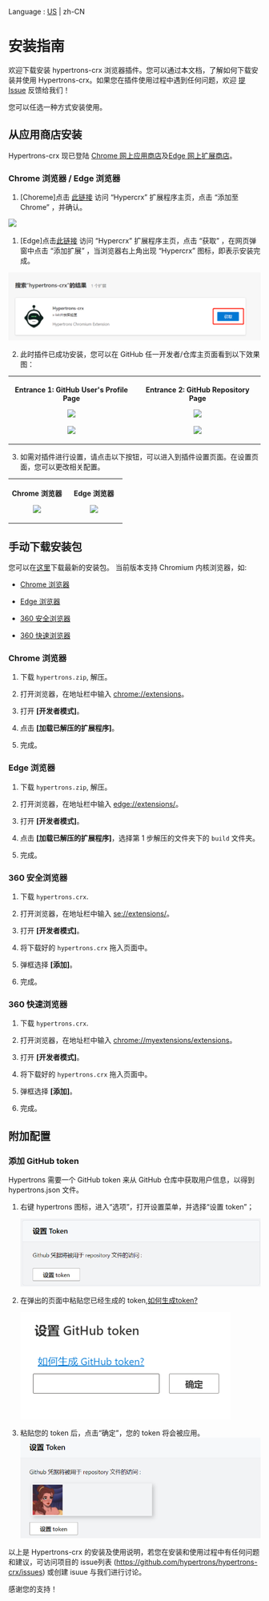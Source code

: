 Language : [US](./INSTALLATION.md) | zh-CN

# 安装指南

欢迎下载安装 hypertrons-crx 浏览器插件。您可以通过本文档，了解如何下载安装并使用 Hypertrons-crx。如果您在插件使用过程中遇到任何问题，欢迎 [提 Issue](https://github.com/hypertrons/hypertrons-crx/issues) 反馈给我们！

您可以任选一种方式安装使用。

## 从应用商店安装

Hypertrons-crx 现已登陆 [Chrome 网上应用商店](https://chrome.google.com/webstore/detail/hypercrx/ijchfbpdgeljmhnhokmekkecpbdkgabc)及[Edge 网上扩展商店](https://microsoftedge.microsoft.com/addons/detail/hypercrx/lbbajaehiibofpconjgdjonmkidpcome?hl=zh-CN)。

### Chrome 浏览器 / Edge 浏览器

1. [Choreme]点击 [此链接](https://chrome.google.com/webstore/detail/hypercrx/ijchfbpdgeljmhnhokmekkecpbdkgabc) 访问 “Hypercrx” 扩展程序主页，点击 “添加至 Chrome” ，并确认。

<img src="https://hypertrons.oss-cn-shanghai.aliyuncs.com/images/installation-cws-zh-CN.png">

1. [Edge]点击[此链接](https://microsoftedge.microsoft.com/addons/detail/hypercrx/lbbajaehiibofpconjgdjonmkidpcome?hl=zh-CN) 访问 “Hypercrx” 扩展程序主页，点击 “获取” ，在网页弹窗中点击 “添加扩展” ，当浏览器右上角出现 “Hypercrx” 图标，即表示安装完成。

<img src="assets/zh-CN/installation-edge-1.png">

2. 此时插件已成功安装，您可以在 GitHub 任一开发者/仓库主页面看到以下效果图：

<table>
	<tr>
		<th width="50%">
			<p>Entrance 1: GitHub User's Profile Page
			<p><img src="https://hypertrons.oss-cn-shanghai.aliyuncs.com/images/readme-perceptor-entrance-1.png">
			<p><img src="https://hypertrons.oss-cn-shanghai.aliyuncs.com/images/readme_influence_location_dev.png">
		<th width="50%">
			<p>Entrance 2: GitHub Repository Page
			<p><img src="https://hypertrons.oss-cn-shanghai.aliyuncs.com/images/readme_activity%26influence_location.png">
			<p><img src="https://hypertrons.oss-cn-shanghai.aliyuncs.com/images/readme-perceptor-entrance-2.png">
</table>

3. 如需对插件进行设置，请点击以下按钮，可以进入到插件设置页面。在设置页面，您可以更改相关配置。

<table>
	<tr>
		<th width="50%">
      <p> Chrome 浏览器
      <p> <img src="https://hypertrons.oss-cn-shanghai.aliyuncs.com/images/installation-chrome-ext-setting-zh-CN.png">
		<th width="50%">
			<p> Edge 浏览器
      <p> <img src="https://hypertrons.oss-cn-shanghai.aliyuncs.com/images/installation-edge-ext-setting-zh-CN.png">
</table>

## 手动下载安装包

您可以在[这里](https://github.com/hypertrons/hypertrons-crx/releases)下载最新的安装包。 当前版本支持 Chromium 内核浏览器，如:

- [Chrome 浏览器](#chrome)

- [Edge 浏览器](#edge)

- [360 安全浏览器](#360-safety)

- [360 快速浏览器](#360-speed)
 
### <a id="chrome"></a> Chrome 浏览器

1. 下载 `hypertrons.zip`, 解压。

2. 打开浏览器，在地址栏中输入 [chrome://extensions](chrome://extensions)。

3. 打开 **[开发者模式]**。

4. 点击 **[加载已解压的扩展程序]**。

5. 完成。

### <a id="edge"></a> Edge 浏览器

1. 下载 `hypertrons.zip`, 解压。

2. 打开浏览器，在地址栏中输入 [edge://extensions/](edge://extensions/)。

3. 打开 **[开发者模式]**。

4. 点击 **[加载已解压的扩展程序]**，选择第 1 步解压的文件夹下的 `build` 文件夹。

5. 完成。

### <a id="360-safety"> 360 安全浏览器

1. 下载 `hypertrons.crx`.

2. 打开浏览器，在地址栏中输入 [se://extensions/](se://extensions/)。

3. 打开 **[开发者模式]**。

4. 将下载好的 `hypertrons.crx` 拖入页面中。

5. 弹框选择 **[添加]**。

6. 完成。

### <a id="360-speed">360 快速浏览器

1. 下载 `hypertrons.crx`.

2. 打开浏览器，在地址栏中输入 [chrome://myextensions/extensions](chrome://myextensions/extensions)。

3. 打开 **[开发者模式]**。

4. 将下载好的 `hypertrons.crx` 拖入页面中。

5. 弹框选择 **[添加]**。

6. 完成。

## 附加配置

### 添加 GitHub token

Hypertrons 需要一个 GitHub token 来从 GitHub 仓库中获取用户信息，以得到 hypertrons.json 文件。

1. 右键 hypertrons 图标，进入“选项”，打开设置菜单，并选择“设置 token”；
	
	<img src="assets/zh-CN/token-1.png">

2. 在弹出的页面中粘贴您已经生成的 token,<a href="https://docs.github.com/en/github/authenticating-to-github/keeping-your-account-and-data-secure/creating-a-personal-access-token">如何生成token?</a>

	<img src="assets/zh-CN/token-2.png">

3. 粘贴您的 token 后，点击“确定”，您的 token 将会被应用。
	<img src="assets/zh-CN/token-3.png">

以上是 Hypertrons-crx 的安装及使用说明，若您在安装和使用过程中有任何问题和建议，可访问项目的 issue列表 (https://github.com/hypertrons/hypertrons-crx/issues) 或创建 isuue 与我们进行讨论。

感谢您的支持！

